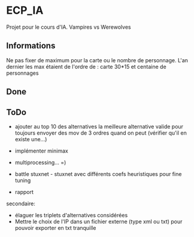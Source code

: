
ECP_IA
======

Projet pour le cours d'IA. Vampires vs Werewolves

Informations
------------
Ne pas fixer de maximum pour la carte ou le nombre de personnage. 
L'an dernier les max étaient de l'ordre de : carte 30*15 et centaine de personnages

Done
----




ToDo
----

* ajouter au top 10 des alternatives la meilleure alternative valide pour toujours envoyer des mov de 3 ordres quand on peut (vérifier qu'il en existe une...) 

* implémenter minimax

* multiprocessing... =)

* battle stuxnet - stuxnet avec différents coefs heuristiques pour fine tuning



* rapport 

secondaire:
* élaguer les triplets d'alternatives considérées
* Mettre le choix de l'IP dans un fichier externe (type xml ou txt) pour pouvoir exporter en txt tranquille